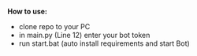 **How to use:**

- clone repo to your PC
- in main.py (Line 12) enter your bot token
- run start.bat (auto install requirements and start Bot)